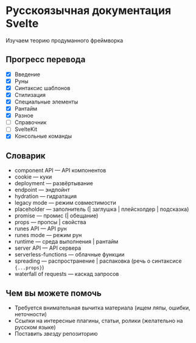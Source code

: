 # Русскоязычная документация Svelte

Изучаем теорию продуманного фреймворка

## Прогресс перевода

- [x] Введение
- [x] Руны
- [x] Синтаксис шаблонов
- [x] Стилизация
- [x] Специальные элементы
- [x] Рантайм
- [x] Разное
- [ ] Справочник
- [ ] SvelteKit
- [x] Консольные команды

## Словарик

- component API — API компонентов
- cookie — куки
- deployment — развёртывание
- endpoint — эндпойнт
- hydration — гидратация
- legacy mode — режим совместимости
- placeholder — заполнитель (| заглушка | плейсхолдер | подсказка)
- promise — промис (| обещание)
- props — пропсы | свойства
- runes API — API рун
- runes mode — режим рун
- runtime — среда выполнения | рантайм
- server API — API сервера
- serverless-functions — облачные функции
- spreading — распространение | распаковка (речь о синтаксисе `{...props}`)
- waterfall of requests — каскад запросов

## Чем вы можете помочь

- Требуется внимательная вычитка материала (ищем ляпы, ошибки, неточности)
- Ссылки на интересные плагины, статьи, ролики (желательно на русском языке)
- Поставить _звезду_ репозиторию
